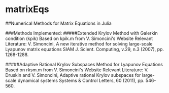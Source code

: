 # matrixEqs
##Numerical Methods for Matrix Equations in Julia

###Methods Implemented:
#####Extended Krylov Method with Galerkin condition (kpik)
Based on kpik.m from V. Simoncini's Website
Relevant Literature:
V. Simoncini, 
A new iterative method for solving large-scale Lyapunov matrix equations 
SIAM J. Scient. Computing, v.29, n.3 (2007), pp. 1268-1288. 

#####Adaptive Rational Krylov Subspaces Method for Lyapunov Equations
Based on rksm.m from V. Simoncini's Website
Relevant Literature:
V. Druskin and V. Simoncini, 
Adaptive rational Krylov subspaces for large-scale dynamical systems 
Systems & Control Letters, 60 (2011), pp. 546-560. 
